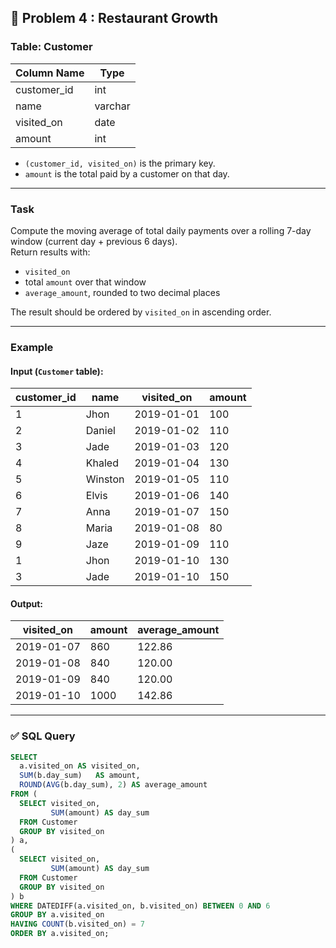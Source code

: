 ## 🎯 Problem 4 : Restaurant Growth

### Table: Customer

| Column Name   | Type    |
|---------------|---------|
| customer_id   | int     |
| name          | varchar |
| visited_on    | date    |
| amount        | int     |

- `(customer_id, visited_on)` is the primary key.
- `amount` is the total paid by a customer on that day.

---

### Task

Compute the moving average of total daily payments over a rolling 7-day window (current day + previous 6 days).  
Return results with:

- `visited_on`
- total `amount` over that window
- `average_amount`, rounded to two decimal places

The result should be ordered by `visited_on` in ascending order.

---

### Example

#### Input (`Customer` table):

| customer_id | name    | visited_on | amount |
|-------------|---------|------------|--------|
| 1           | Jhon    | 2019-01-01 | 100    |
| 2           | Daniel  | 2019-01-02 | 110    |
| 3           | Jade    | 2019-01-03 | 120    |
| 4           | Khaled  | 2019-01-04 | 130    |
| 5           | Winston | 2019-01-05 | 110    |
| 6           | Elvis   | 2019-01-06 | 140    |
| 7           | Anna    | 2019-01-07 | 150    |
| 8           | Maria   | 2019-01-08 | 80     |
| 9           | Jaze    | 2019-01-09 | 110    |
| 1           | Jhon    | 2019-01-10 | 130    |
| 3           | Jade    | 2019-01-10 | 150    |

#### Output:

| visited_on | amount | average_amount |
|------------|--------|----------------|
| 2019-01-07 | 860    | 122.86         |
| 2019-01-08 | 840    | 120.00         |
| 2019-01-09 | 840    | 120.00         |
| 2019-01-10 | 1000   | 142.86         |

---

### ✅ SQL Query

```sql
SELECT 
  a.visited_on AS visited_on,
  SUM(b.day_sum)   AS amount,
  ROUND(AVG(b.day_sum), 2) AS average_amount
FROM (
  SELECT visited_on, 
         SUM(amount) AS day_sum 
  FROM Customer 
  GROUP BY visited_on
) a,
(
  SELECT visited_on, 
         SUM(amount) AS day_sum 
  FROM Customer 
  GROUP BY visited_on
) b
WHERE DATEDIFF(a.visited_on, b.visited_on) BETWEEN 0 AND 6
GROUP BY a.visited_on
HAVING COUNT(b.visited_on) = 7
ORDER BY a.visited_on;

